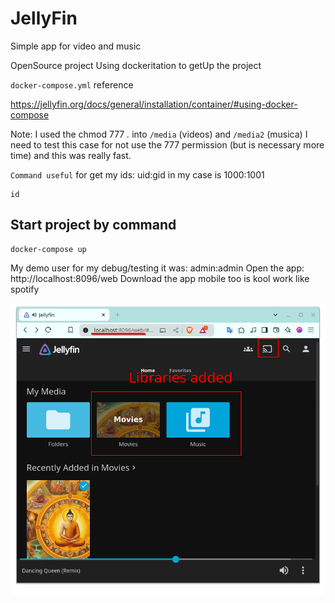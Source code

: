 # JellyFin

Simple app for video and music


OpenSource project 
Using dockeritation to getUp the project

`docker-compose.yml` reference

https://jellyfin.org/docs/general/installation/container/#using-docker-compose


Note: I used the chmod 777 *.* into `/media` (videos) and `/media2` (musica)
I need to test this case for not use the 777 permission (but is necessary more time)
and this was really fast.


`Command useful` for get my ids: uid:gid in my case is 1000:1001

    id

## Start project by command

    docker-compose up

My demo user for my debug/testing it was: admin:admin
Open the app: http://localhost:8096/web
Download the app mobile too is kool work like spotify

![preview](docs/Screenshot_20240915_023123.png)